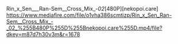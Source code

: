 Rin_x_Sen___Ran-Sem__Cross_Mix_-_02_[480P][nekopoi.care]
https://www.mediafire.com/file/o1vha386scmtizp/Rin_x_Sen_Ran-Sem__Cross_Mix_-_02_%255B480P%255D%255Bnekopoi.care%255D.mp4/file?dkey=m87d7h30v3m&r=1678
